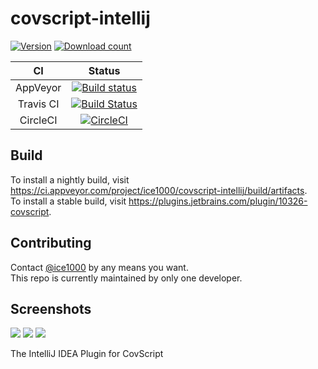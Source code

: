 # covscript-intellij

[![Version](https://img.shields.io/jetbrains/plugin/v/10326-covscript.svg)](https://plugins.jetbrains.com/plugin/10326-covscript)
[![Download count](https://img.shields.io/jetbrains/plugin/d/10326-covscript.svg)](https://plugins.jetbrains.com/plugin/10326-covscript)

CI|Status
:---:|:---:
AppVeyor|[![Build status](https://ci.appveyor.com/api/projects/status/clpq0r59s66qpklv?svg=true)](https://ci.appveyor.com/project/ice1000/covscript-intellij)
Travis CI|[![Build Status](https://travis-ci.org/covscript/covscript-intellij.svg?branch=master)](https://travis-ci.org/covscript/covscript-intellij)
CircleCI|[![CircleCI](https://circleci.com/gh/covscript/covscript-intellij.svg?style=svg)](https://circleci.com/gh/covscript/covscript-intellij)

## Build

To install a nightly build, visit https://ci.appveyor.com/project/ice1000/covscript-intellij/build/artifacts.  
To install a stable build, visit https://plugins.jetbrains.com/plugin/10326-covscript.

## Contributing

Contact [@ice1000](https://github.com/ice1000) by any means you want.  
This repo is currently maintained by only one developer.

## Screenshots

<img src="https://plugins.jetbrains.com/files/10326/screenshot_17808.png">
<img src="https://plugins.jetbrains.com/files/10326/screenshot_17904.png">
<img src="https://plugins.jetbrains.com/files/10326/screenshot_17905.png">

The IntelliJ IDEA Plugin for CovScript
